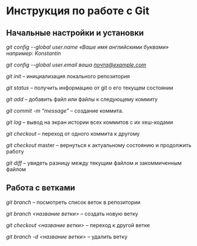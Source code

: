 # Инструкция по работе с Git


## Начальные настройки и установки

*git config --global user.name «Ваше имя английскими буквами»  например: Konstantin*

*git config --global user.email ваша почта@example.com*

*git init* – инициализация локального репозитория

*git status* – получить информацию от git о его текущем состоянии

*git add* – добавить файл или файлы к следующему коммиту

*git commit -m “message”* – создание коммита.

*git log* – вывод на экран истории всех коммитов с их хеш-кодами

*git checkout* – переход от одного коммита к другому

*git checkout* master – вернуться к актуальному состоянию и продолжить работу

*git diff* – увидеть разницу между текущим файлом и закоммиченным файлом

## Работа с ветками

*git branch* – посмотреть список веток в репозитории

*git branch <название ветки>* – создать новую ветку

*git checkout <название ветки>* – переход к другой ветке

*git branch -d <название ветки>* – удалить ветку
